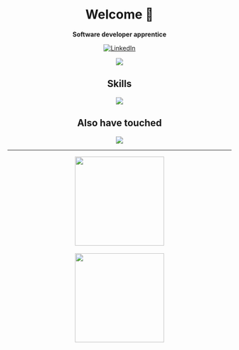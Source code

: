 <div align=center>
  <h1>Welcome 👋</h1>
  
  <strong>Software developer apprentice</strong>
  
  [![LinkedIn](https://img.shields.io/badge/LinkedIn-0077B5?style=for-the-badge&logo=linkedin&logoColor=white)](https://www.linkedin.com/in/derveydylan/)
  
  [![](https://visitcount.itsvg.in/api?id=DydyCraft-21&label=Profile%20Views&color=12&icon=5&pretty=false)](https://visitcount.itsvg.in)

  <h2> Skills </h2>
    <a href="https://skillicons.dev">
      <img src="https://skillicons.dev/icons?i=html,css,js,php,angular,mysql" />
    </a>

  <h2>Also have touched</h2>
    <a href="https://skillicons.dev">
      <img src="https://skillicons.dev/icons?i=arduino,bash,bootstrap,docker,express,java,mongodb,powershell,py,react" />
    </a>
  <hr />
  
  <a href="https://github.com/anuraghazra/github-readme-stats">
    <img height=200 align=center src="https://github-readme-stats.vercel.app/api?username=derveydylan&show_icons=true&theme=holi&icon_color=e9aa16"
  </a>
  <br />
  <br />
  <a href="https://github.com/anuraghazra/github-readme-stats">
    <img height=200 align=center src="https://github-readme-stats.vercel.app/api/top-langs/?username=derveydylan&theme=holi&layout=compact"
  </a>
</div>
